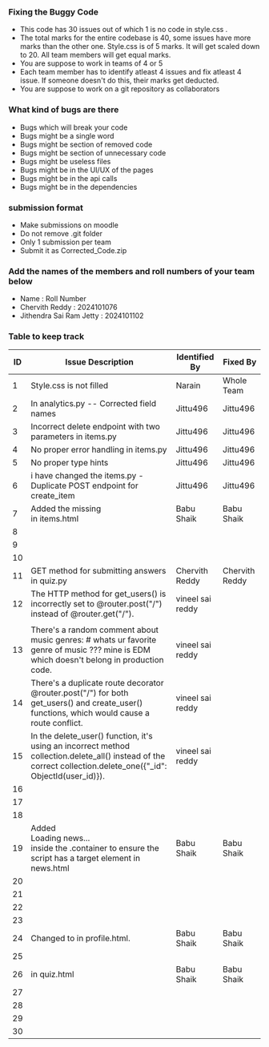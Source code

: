 ### Fixing the Buggy Code

- This code has 30 issues out of which 1 is no code in style.css . 
- The total marks for the entire codebase is 40, some issues have more marks than the other one. Style.css is of 5 marks. It will get scaled down to 20. All team members will get equal marks.
- You are suppose to work in teams of 4 or 5
- Each team member has to identify atleast 4 issues and fix atleast 4 issue. If someone doesn't do this, their marks get deducted.
- You are suppose to work on a git repository as collaborators

### What kind of bugs are there

- Bugs which will break your code
- Bugs might be a single word
- Bugs might be section of removed code
- Bugs might be section of unnecessary code
- Bugs might be useless files
- Bugs might be in the UI/UX of the pages
- Bugs might be in the api calls
- Bugs might be in the dependencies  

### submission format

- Make submissions on moodle
- Do not remove .git folder 
- Only 1 submission per team
- Submit it as Corrected_Code.zip

### Add the names of the members and roll numbers of your team below

- Name : Roll Number
- Chervith Reddy : 2024101076
- Jithendra Sai Ram Jetty : 2024101102

### Table to keep track

| ID  | Issue Description                        | Identified By | Fixed By     |
|-----|------------------------------------------|---------------|--------------|
| 1   | Style.css is not filled                                    |         Narain |     Whole Team     |
| 2   |In analytics.py --  Corrected field names  |     Jittu496          |     Jittu496         |
| 3   | Incorrect delete endpoint with two parameters in items.py  |     Jittu496        |     Jittu496       |
| 4   | No proper error handling  in items.py    |   Jittu496          |      Jittu496       | 
| 5   |    No proper type hints                  |     Jittu496         |    Jittu496          |  
| 6   | i have changed the items.py - Duplicate POST endpoint for create_item  |      Jittu496       |     Jittu496     |     
| 7   |   Added the missing <div class="container"> in items.html           |    Babu Shaik        |Babu Shaik   |
| 8   |                                          |               |              |
| 9   |                                          |               |              |
| 10  |                                          |               |              |
| 11  | GET method for submitting answers in quiz.py          |    Chervith Reddy           |     Chervith Reddy         |
| 12  |    The HTTP method for get_users() is incorrectly set to @router.post("/") instead of @router.get("/"). | vineel sai reddy         
|               |              |
| 13  |        There's a random comment about music genres: # whats ur favorite genre of music ??? mine is EDM which doesn't belong in production code. | vineel sai reddy
 |14 |        There's a duplicate route decorator @router.post("/") for both get_users() and create_user() functions, which would cause a route conflict. |vineel sai reddy 
  | 15|  In the delete_user() function, it's using an incorrect method collection.delete_all() instead of the correct collection.delete_one({"_id": ObjectId(user_id)}).   | vineel sai reddy                               |               |              |                                          |               |                                                     |               |              |
| 16  |                                          |               |              |
| 17  |                                          |               |              |
| 18  |                                          |               |              |
| 19  |  Added <div id="news">Loading news...</div> inside the .container to ensure the script has a target element in news.html  | Babu Shaik     |  Babu Shaik           | 
| 20  |                                          |               |              |
| 21  |                                          |               |              |
| 22  |                                          |               |              |
| 23  |                                          |               |              |
| 24  | Changed <script src="styles/profile.js"></script> to <script src="scripts/profile.js"></script> in profile.html.  | Babu Shaik             |Babu Shaik      |
| 25  |                                          |               |              |
| 26  | <script src="scripts/quiz.js"></script>   in quiz.html                                     | Babu Shaik          | Babu Shaik            | 
 | 27 |                                            |          |                 |
| 28  |                                          |               |              |
| 29  |                                          |               |              |
| 30  |                                          |               |              |
